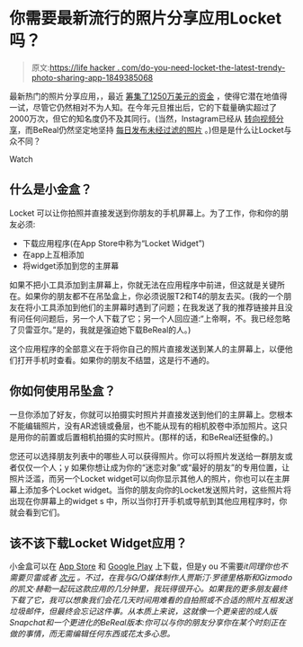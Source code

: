 # 你需要最新流行的照片分享应用Locket吗？

> 原文:[https://life hacker . com/do-you-need-locket-the-latest-trendy-photo-sharing-app-1849385068](https://lifehacker.com/do-you-need-locket-the-latest-trendy-photo-sharing-app-1849385068)

最新热门的照片分享应用，，最近 [筹集了1250万美元的资金](https://techcrunch.com/2022/08/02/locket-app-that-lets-yor-post-photos-to-your-loved-ones-homescreens-raises-12-5m/) ，使得它潜在地值得一试，尽管它仍然相对不为人知。在今年元旦推出后，它的下载量确实超过了2000万次，但它的知名度仍不及其同行。(当然，Instagram已经从 [转向视频分享](https://lifehacker.com/why-almost-all-of-your-instagram-videos-are-becoming-re-1849320924)，而BeReal仍然坚定地坚持 [每日发布未经过滤的照片](https://lifehacker.com/what-is-the-new-social-media-app-bereal-and-do-you-r-1848780094) 。)但是是什么让Locket与众不同？

Watch

## **什么是小金盒？**

Locket 可以让你拍照并直接发送到你朋友的手机屏幕上。为了工作，你和你的朋友必须:

*   下载应用程序(在App Store中称为“Locket Widget”)
*   在app上互相添加
*   将widget添加到您的主屏幕

如果不把小工具添加到主屏幕上，你就无法在应用程序中前进，但这就是关键所在。如果你的朋友都不在吊坠盒上，你必须说服T2和T4的朋友去买。(我的一个朋友在将小工具添加到他们的主屏幕时遇到了问题；在我发送了我的推荐链接并且没有问任何问题后，另一个人下载了它；另一个人回应道:“上帝啊，不。我已经忽略了贝雷亚尔。”是的，我就是强迫她下载BeReal的人。)

这个应用程序的全部意义在于将你自己的照片直接发送到某人的主屏幕上，以便他们打开手机时查看。如果你的朋友不结盟，这是行不通的。

## 你如何使用吊坠盒？

一旦你添加了好友，你就可以拍摄实时照片并直接发送到他们的主屏幕上。您根本不能编辑照片，没有AR滤镜或叠层，也不能从现有的相机胶卷中添加照片。这只是用你的前置或后置相机拍摄的实时照片。(那样的话，和BeReal还挺像的。)

您还可以选择朋友列表中的哪些人可以获得照片。你可以将照片发送给一群朋友或者仅仅一个人；y 如果你想让成为你的“迷恋对象”或“最好的朋友”的专用位置，让照片泛滥，而另一个Locket widget可以向你显示其他人的照片，你也可以在主屏幕上添加多个Locket widget。当你的朋友向你的Locket发送照片时，这些照片将出现在你屏幕上的widget s 中，所以当你打开手机或导航到其他应用程序时，你就会看到它们。

## **该不该下载Locket Widget应用？**

小金盒可以在 [App Store](https://apps.apple.com/us/app/locket-widget/id1600525061) 和 [Google Play](https://play.google.com/store/apps/details?id=com.locket.Locket&hl=en_US&gl=US) 上下载，但是y ou 不需要*it同理你也不需要贝雷或者 [次元](https://lifehacker.com/do-you-need-dimensional-the-social-media-app-for-perso-1849125369) 。不过，在我与G/O媒体制作人贾斯汀·罗德里格斯和Gizmodo的凯文·赫勒一起玩这款应用的几分钟里，我玩得很开心。如果我的更多朋友最终下载了它，我可以想象我们会花几天时间用难看的自拍照或不合适的照片互相发送垃圾邮件，但最终会忘记这件事。从本质上来说，这就像一个更亲密的成人版Snapchat和一个更进化的BeReal版本:你可以与你的朋友分享你在某个时刻正在做的事情，而无需编辑任何东西或花太多心思。*